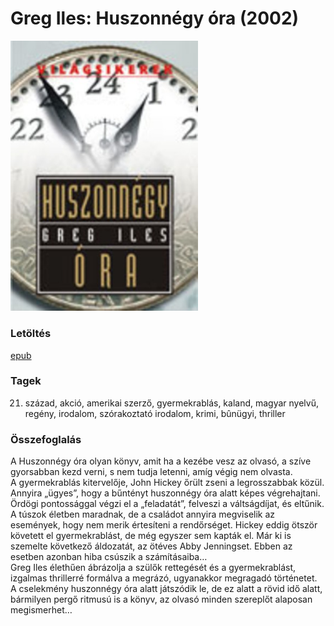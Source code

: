 # <a name="id_780">Greg Iles: Huszonnégy óra (2002)</a>
<img src="https://github.com/BercziSandor/calibre_lib/raw/main/libs/main/Greg%20Iles/Huszonnegy%20ora%20%28780%29/cover.jpg" alt="cover" width="300"/>

### Letöltés
[epub](https://github.com/BercziSandor/calibre_lib/raw/main/libs/main/Greg%20Iles/Huszonnegy%20ora%20%28780%29/Huszonnegy%20ora%20-%20Greg%20Iles.epub)

### Tagek
21. század, akció, amerikai szerző, gyermekrablás, kaland, magyar nyelvű, regény, irodalom, szórakoztató irodalom, krimi, bûnügyi, thriller

### Összefoglalás
<div>
<p>A Huszonnégy óra olyan könyv, amit ha a kezébe vesz az olvasó, a szíve gyorsabban kezd verni, s nem tudja letenni, amíg végig nem olvasta.<br>A gyermekrablás kitervelője, John Hickey őrült zseni a legrosszabbak közül. Annyira „ügyes”, hogy a bűntényt huszonnégy óra alatt képes végrehajtani. Ördögi pontossággal végzi el a „feladatát”, felveszi a váltságdíjat, és eltűnik. A túszok életben maradnak, de a családot annyira megviselik az események, hogy nem merik értesíteni a rendőrséget. Hickey eddig ötször követett el gyermekrablást, de még egyszer sem kapták el. Már ki is szemelte következő áldozatát, az ötéves Abby Jenningset. Ebben az esetben azonban hiba csúszik a számításaiba…<br>Greg Iles élethűen ábrázolja a szülők rettegését és a gyermekrablást, izgalmas thrillerré formálva a megrázó, ugyanakkor megragadó történetet. A cselekmény huszonnégy óra alatt játszódik le, de ez alatt a rövid idő alatt, bármilyen pergő ritmusú is a könyv, az olvasó minden szereplőt alaposan megismerhet…</p></div>


